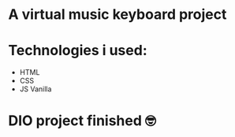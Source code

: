 # A virtual music keyboard project

# Technologies i used:
- HTML
- CSS
- JS Vanilla

# DIO project finished 🤓
